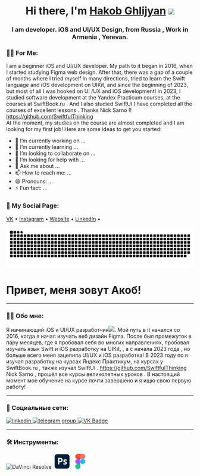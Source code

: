 <h1 align="center">Hi there, I'm <a href="https://github.com/HakobGhlijyan" target="_blank">Hakob Ghlijyan</a> 
<img src="https://github.com/blackcater/blackcater/raw/main/images/Hi.gif" height="32"/></h1>
<h3 align="center">I am developer. iOS and UI/UX Design, from Russia , Work in Armenia , Yerevan.

  ### :man_technologist: For Me:
  
I am a beginner iOS and UI/UX developer. My path to it began in 2016, when I started studying Figma web design.
After that, there was a gap of a couple of months where I tried myself in many directions, tried to learn the Swift language and iOS development on UIKit, and since the beginning of 2023, but most of all I was hooked on UI /UX and iOS development!
In 2023, I studied software development at the Yandex Practicum courses, at the courses at SwiftBook.ru .
And I also studied SwiftUI.I have completed all the courses of excellent lessons .
Thanks Nick Sarno !! https://github.com/SwiftfulThinking   
At the moment, my studies on the course are almost completed and I am looking for my first job!
Here are some ideas to get you started:

- 🔭 I’m currently working on ...
- 🌱 I’m currently learning ...
- 👯 I’m looking to collaborate on ...
- 🤔 I’m looking for help with ...
- 💬 Ask me about ...
- 📫 How to reach me: ...
- 😄 Pronouns: ...
- ⚡ Fun fact: ...



### 🤝 My Social Page: <p align="center">
  <a href="https://vk.com/hakobghlijyan">VK</a> •
  <a href="https://www.instagram.com/hakobghlijyan/">Instagram</a> •
  <a href="https://github.com/HakobGhlijyan/">Website</a> •
  <a href="https://www.linkedin.com/in/hakobghlijyan/">LinkedIn</a> •
</p>

<picture>
  <source
    media="(prefers-color-scheme: dark)"
    srcset="https://raw.githubusercontent.com/platane/snk/output/github-contribution-grid-snake-dark.svg"
  />
  <source
    media="(prefers-color-scheme: light)"
    srcset="https://raw.githubusercontent.com/platane/snk/output/github-contribution-grid-snake.svg"
  />
  <img
    alt="github contribution grid snake animation"
    src="https://raw.githubusercontent.com/platane/snk/output/github-contribution-grid-snake.svg"
  />
</picture>


# Привет, меня зовут Акоб!

---

### :man_technologist: Обо мне:

Я начинающий iOS и UI/UX разработчик<img src="https://media.giphy.com/media/WUlplcMpOCEmTGBtBW/giphy.gif" width="30px">. Мой путь в it начался со 2016, когда я начал изучать веб дизайн Figma. После был промежуток в пару месяцев, где я пробовал себя во многих направлениях, пробовал изучать язык Swift и iOS разработку на UIKit, , а с начала 2023 года , но больше всего меня зацепила UI/UX и iOS разработка! В 2023 году по я изучал разработку на курсах Яндекс Практикум, на курсах у SwiftBook.ru , также изучал SwiftUI .
https://github.com/SwiftfulThinking Nick Sarno , прошёл все курсы великолепных уроков .
В настоящий момент мое обучение на курсе почти завершено и я ищю свою первую работу!

---

### 🤝 Социальные сети:

  <div id="badges">
    <a href="https://www.linkedin.com/in/hakobghlijyan" target="_blank">
      <img src="https://cdn-icons-png.flaticon.com/512/2504/2504799.png" width="40" height="40" alt="linkedin" />
    </a>
    <a href="https://t.me/hakobghlijyan" target="_blank">
      <img src="https://cdn-icons-png.flaticon.com/512/2111/2111646.png" width="40" height="40" alt="telegram group" />
    </a>
    <a href="https://vk.com/hakobghlijyan" target="_blank">
      <img src="https://cdn-icons-png.flaticon.com/512/145/145813.png" width="40" height="40" alt="VK Badge"/>
    </a>
  </div>

---

### 🛠 Инструменты:

<div>
  <img src="https://upload.wikimedia.org/wikipedia/commons/9/90/DaVinci_Resolve_17_logo.svg" title="DaVinci Resolve" alt="DaVinci Resolve" width="40" height="40"/>&nbsp;
  <img src="https://github.com/devicons/devicon/blob/master/icons/photoshop/photoshop-plain.svg" title="photoshop" alt="photoshop" width="40" height="40"/>&nbsp;
  <img src="https://github.com/devicons/devicon/blob/master/icons/figma/figma-original.svg" title="figma" alt="figma" width="40" height="40"/>&nbsp;
</div>
